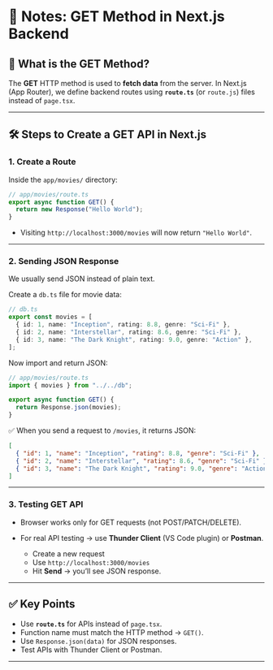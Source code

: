 # 📌 Notes: GET Method in Next.js Backend

## 🎯 What is the GET Method?

The **GET** HTTP method is used to **fetch data** from the server.
In Next.js (App Router), we define backend routes using **`route.ts`** (or `route.js`) files instead of `page.tsx`.

---

## 🛠 Steps to Create a GET API in Next.js

### 1. Create a Route

Inside the `app/movies/` directory:

```ts
// app/movies/route.ts
export async function GET() {
  return new Response("Hello World");
}
```

* Visiting `http://localhost:3000/movies` will now return `"Hello World"`.

---

### 2. Sending JSON Response

We usually send JSON instead of plain text.

Create a `db.ts` file for movie data:

```ts
// db.ts
export const movies = [
  { id: 1, name: "Inception", rating: 8.8, genre: "Sci-Fi" },
  { id: 2, name: "Interstellar", rating: 8.6, genre: "Sci-Fi" },
  { id: 3, name: "The Dark Knight", rating: 9.0, genre: "Action" },
];
```

Now import and return JSON:

```ts
// app/movies/route.ts
import { movies } from "../../db";

export async function GET() {
  return Response.json(movies);
}
```

✅ When you send a request to `/movies`, it returns JSON:

```json
[
  { "id": 1, "name": "Inception", "rating": 8.8, "genre": "Sci-Fi" },
  { "id": 2, "name": "Interstellar", "rating": 8.6, "genre": "Sci-Fi" },
  { "id": 3, "name": "The Dark Knight", "rating": 9.0, "genre": "Action" }
]
```

---

### 3. Testing GET API

* Browser works only for GET requests (not POST/PATCH/DELETE).
* For real API testing → use **Thunder Client** (VS Code plugin) or **Postman**.

  * Create a new request
  * Use `http://localhost:3000/movies`
  * Hit **Send** → you’ll see JSON response.

---

## ✅ Key Points

* Use **`route.ts`** for APIs instead of `page.tsx`.
* Function name must match the HTTP method → `GET()`.
* Use `Response.json(data)` for JSON responses.
* Test APIs with Thunder Client or Postman.

---